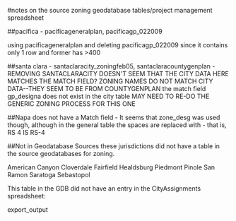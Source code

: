 #notes on the source zoning geodatabase tables/project management spreadsheet

##pacifica - pacificageneralplan, pacificagp_022009

using pacificageneralplan and deleting pacificagp_022009 since it contains only 1 row and former has >400 

##santa clara - santaclaracity_zoningfeb05, santaclaracountygenplan - REMOVING SANTACLARACITY
DOESN'T SEEM THAT THE CITY DATA HERE MATCHES THE MATCH FIELD? ZONING NAMES DO NOT MATCH CITY DATA--THEY SEEM TO BE FROM COUNTYGENPLAN
the match field gp_designa does not exist in the city table
MAY NEED TO RE-DO THE GENERIC ZONING PROCESS FOR THIS ONE

##Napa 
does not have a Match field - It seems that zone_desg was used though, although in the general table the spaces are replaced with - that is, RS 4 IS RS-4

##Not in Geodatabase Sources
these jurisdictions did not have a table in the source geodatabases for zoning.

American Canyon
Cloverdale
Fairfield
Healdsburg
Piedmont
Pinole
San Ramon
Saratoga
Sebastopol

This table in the GDB did not have an entry in the CityAssignments spreadsheet:

export_output

